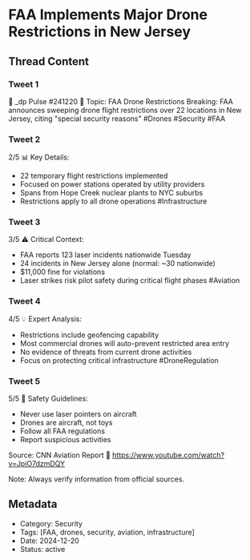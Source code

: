 # FAA Implements Major Drone Restrictions in New Jersey

## Thread Content

### Tweet 1
🚨 _dp Pulse #241220
📍 Topic: FAA Drone Restrictions
Breaking: FAA announces sweeping drone flight restrictions over 22 locations in New Jersey, citing "special security reasons" #Drones #Security #FAA

### Tweet 2
2/5 📊 Key Details:
- 22 temporary flight restrictions implemented
- Focused on power stations operated by utility providers
- Spans from Hope Creek nuclear plants to NYC suburbs
- Restrictions apply to all drone operations #Infrastructure

### Tweet 3
3/5 ⚠️ Critical Context:
- FAA reports 123 laser incidents nationwide Tuesday
- 24 incidents in New Jersey alone (normal: ~30 nationwide)
- $11,000 fine for violations
- Laser strikes risk pilot safety during critical flight phases #Aviation

### Tweet 4
4/5 💡 Expert Analysis:
- Restrictions include geofencing capability
- Most commercial drones will auto-prevent restricted area entry
- No evidence of threats from current drone activities
- Focus on protecting critical infrastructure #DroneRegulation

### Tweet 5
5/5 🔐 Safety Guidelines:
- Never use laser pointers on aircraft
- Drones are aircraft, not toys
- Follow all FAA regulations
- Report suspicious activities

Source: CNN Aviation Report
🔗 https://www.youtube.com/watch?v=JpiO7dzmDQY

Note: Always verify information from official sources.

## Metadata
- Category: Security
- Tags: [FAA, drones, security, aviation, infrastructure]
- Date: 2024-12-20
- Status: active
